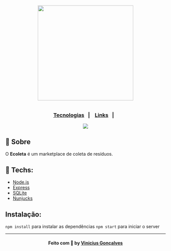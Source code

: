 <h3 align="center">
    <img width="300px" src="https://i.imgur.com/thB3TEi.png">
    <br><br>
    <p align="center">
      <a href="#-tecnologias">Tecnologias</a>&nbsp;&nbsp;&nbsp;|&nbsp;&nbsp;&nbsp;
      <a href="#-links-do-projeto">Links</a>&nbsp;&nbsp;&nbsp;|&nbsp;&nbsp;&nbsp;
  </p>

</h3>
<p align="center">
    <img src="https://img.shields.io/badge/Made%20by-Rocketseat-brightgreen&style=flat&logo">
  </a>
  <a>
</p>

## 🔖 Sobre

O <strong>Ecoleta</strong> é um marketplace de coleta de resíduos.

## 🚀 Techs:

- [Node.js](https://nodejs.org/en/)
- [Express](https://expressjs.com/pt-br/)
- [SQLite](https://www.sqlite.org/index.html)
- [Nunjucks](https://mozilla.github.io/nunjucks/)

## Instalação:

`npm install` para instalar as dependências
`npm start` para iniciar o server

---

<h4 align="center">
    Feito com 💜 by <a href="https://www.linkedin.com/in/vin%C3%ADcius-santos-1985fsa/" target="_blank">Vinicius Gonçalves</a>
</h4>
